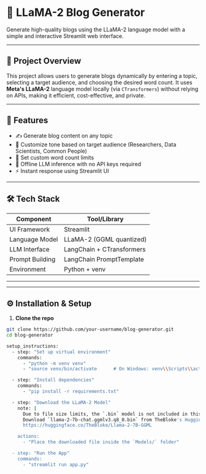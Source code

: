 # 📝 LLaMA-2 Blog Generator

Generate high-quality blogs using the LLaMA-2 language model with a simple and interactive Streamlit web interface.



---

## 🚀 Project Overview

This project allows users to generate blogs dynamically by entering a topic, selecting a target audience, and choosing the desired word count. It uses **Meta's LLaMA-2** language model locally (via `CTransformers`) without relying on APIs, making it efficient, cost-effective, and private.

---

## 🧠 Features

- ✍️ Generate blog content on any topic
- 👥 Customize tone based on target audience (Researchers, Data Scientists, Common People)
- 🔢 Set custom word count limits
- 🧱 Offline LLM inference with no API keys required
- ⚡ Instant response using Streamlit UI

---

## 🛠️ Tech Stack

| Component        | Tool/Library             |
|------------------|---------------------------|
| UI Framework     | Streamlit                 |
| Language Model   | LLaMA-2 (GGML quantized)  |
| LLM Interface    | LangChain + CTransformers |
| Prompt Building  | LangChain PromptTemplate  |
| Environment      | Python + venv             |

---

---

## ⚙️ Installation & Setup

1. **Clone the repo**

```bash
git clone https://github.com/your-username/blog-generator.git
cd blog-generator

setup_instructions:
  - step: "Set up virtual environment"
    commands:
      - "python -m venv venv"
      - "source venv/bin/activate      # On Windows: venv\\Scripts\\activate"

  - step: "Install dependencies"
    commands:
      - "pip install -r requirements.txt"

  - step: "Download the LLaMA-2 Model"
    note: |
      Due to file size limits, the `.bin` model is not included in this repo.
      Download `llama-2-7b-chat.ggmlv3.q8_0.bin` from TheBloke's HuggingFace page:
      https://huggingface.co/TheBloke/Llama-2-7B-GGML

    actions:
      - "Place the downloaded file inside the `Models/` folder"

  - step: "Run the App"
    commands:
      - "streamlit run app.py"


